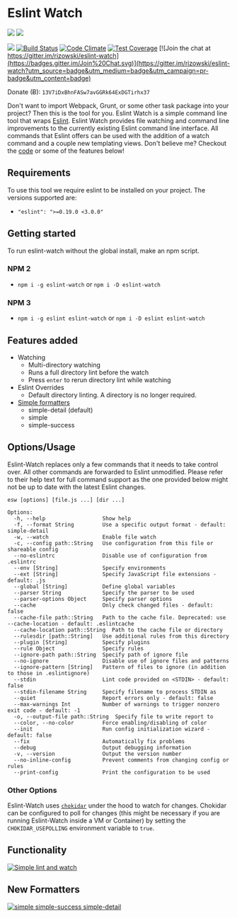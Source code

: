 # Eslint Watch
[![](https://nodei.co/npm/eslint-watch.png?downloads=true&downloadRank=true&stars=true)](https://www.npmjs.com/package/eslint-watch) [![](https://nodei.co/npm-dl/eslint-watch.png?months=6&height=3)](https://www.npmjs.com/package/eslint-watch)

[![](https://img.shields.io/badge/release-notes-blue.svg)](https://github.com/rizowski/eslint-watch/releases/latest)
[![Build Status](https://travis-ci.org/rizowski/eslint-watch.svg?branch=master)](https://travis-ci.org/rizowski/eslint-watch)
[![Code Climate](https://codeclimate.com/github/rizowski/eslint-watch/badges/gpa.svg)](https://codeclimate.com/github/rizowski/eslint-watch)
[![Test Coverage](https://codeclimate.com/github/rizowski/eslint-watch/badges/coverage.svg)](https://codeclimate.com/github/rizowski/eslint-watch/coverage)
[![Join the chat at https://gitter.im/rizowski/eslint-watch](https://badges.gitter.im/Join%20Chat.svg)](https://gitter.im/rizowski/eslint-watch?utm_source=badge&utm_medium=badge&utm_campaign=pr-badge&utm_content=badge)

Donate (Ƀ): `13V7iDxBhnFASw7avGGRk64ExDGTirhx37`

Don't want to import Webpack, Grunt, or some other task package into your project? Then this is the tool for you.
Eslint Watch is a simple command line tool that wraps [Eslint](https://www.npmjs.com/package/eslint). Eslint Watch provides file watching and command line improvements to the currently existing Eslint command line interface. All commands that Eslint offers can be used with the addition of a watch command and a couple new templating views. Don't believe me? Checkout the [code](https://github.com/rizowski/eslint-watch) or some of the features below!

## Requirements
To use this tool we require eslint to be installed on your project. The versions supported are:
  - `"eslint": ">=0.19.0 <3.0.0"`

## Getting started
To run eslint-watch without the global install, make an npm script.

### NPM 2
  - `npm i -g eslint-watch` or `npm i -D eslint-watch`

### NPM 3
  - `npm i -g eslint eslint-watch` or `npm i -D eslint eslint-watch`

## Features added
  - Watching
    - Multi-directory watching
    - Runs a full directory lint before the watch
    - Press `enter` to rerun directory lint while watching
  - Eslint Overrides
    - Default directory linting. A directory is no longer required.
  - [Simple formatters](#new-formatters)
    - simple-detail (default)
    - simple
    - simple-success

## Options/Usage
Eslint-Watch replaces only a few commands that it needs to take control over. All other commands are forwarded to Eslint unmodified. Please refer to their help text for full command support as the one provided below might not be up to date with the latest Eslint changes.
```
esw [options] [file.js ...] [dir ...]

Options:
  -h, --help                  Show help
  -f, --format String         Use a specific output format - default: simple-detail
  -w, --watch                 Enable file watch
  -c, --config path::String   Use configuration from this file or shareable config
  --no-eslintrc               Disable use of configuration from .eslintrc
  --env [String]              Specify environments
  --ext [String]              Specify JavaScript file extensions - default: .js
  --global [String]           Define global variables
  --parser String             Specify the parser to be used
  --parser-options Object     Specify parser options
  --cache                     Only check changed files - default: false
  --cache-file path::String   Path to the cache file. Deprecated: use --cache-location - default: .eslintcache
  --cache-location path::String  Path to the cache file or directory
  --rulesdir [path::String]   Use additional rules from this directory
  --plugin [String]           Specify plugins
  --rule Object               Specify rules
  --ignore-path path::String  Specify path of ignore file
  --no-ignore                 Disable use of ignore files and patterns
  --ignore-pattern [String]   Pattern of files to ignore (in addition to those in .eslintignore)
  --stdin                     Lint code provided on <STDIN> - default: false
  --stdin-filename String     Specify filename to process STDIN as
  --quiet                     Report errors only - default: false
  --max-warnings Int          Number of warnings to trigger nonzero exit code - default: -1
  -o, --output-file path::String  Specify file to write report to
  --color, --no-color         Force enabling/disabling of color
  --init                      Run config initialization wizard - default: false
  --fix                       Automatically fix problems
  --debug                     Output debugging information
  -v, --version               Output the version number
  --no-inline-config          Prevent comments from changing config or rules
  --print-config              Print the configuration to be used
```

### Other Options

Eslint-Watch uses [`chokidar`](https://github.com/paulmillr/chokidar) under the hood to watch for changes. Chokidar can be configured to poll for changes (this might be necessary if you are running Eslint-Watch inside a VM or Container) by setting the `CHOKIDAR_USEPOLLING` environment variable to `true`. 

## Functionality
[![Simple lint and watch](http://i.imgur.com/gPZSXU0.png)](http://i.imgur.com/gPZSXU0.png)

## New Formatters
[![simple simple-success simple-detail](http://i.imgur.com/m757NwM.png)](http://i.imgur.com/m757NwM.png)
